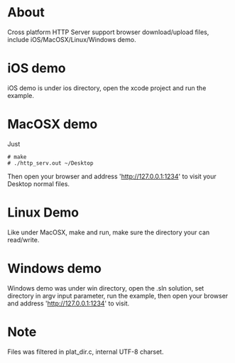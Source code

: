 
# About

Cross platform HTTP Server support browser download/upload files, include iOS/MacOSX/Linux/Windows demo.



# iOS demo

iOS demo is under ios directory, open the xcode project and run the example.



# MacOSX demo

Just

```
# make
# ./http_serv.out ~/Desktop
```

Then open your browser and address 'http://127.0.0.1:1234' to visit your Desktop normal files.


# Linux Demo

Like under MacOSX, make and run, make sure the directory your can read/write.



# Windows demo

Windows demo was under win directory, open the .sln solution, set directory in argv input parameter, 
run the example, then open your browser and address 'http://127.0.0.1:1234' to visit.



# Note

Files was filtered in plat_dir.c, internal UTF-8 charset.

